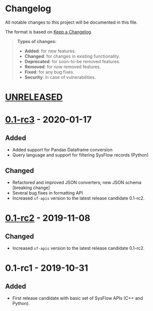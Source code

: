 # Changelog

All notable changes to this project will be documented in this file.

The format is based on [Keep a Changelog](http://keepachangelog.com/en/1.0.0/).

> **Types of changes:**
>
> -   **Added**: for new features.
> -   **Changed**: for changes in existing functionality.
> -   **Deprecated**: for soon-to-be removed features.
> -   **Removed**: for now removed features.
> -   **Fixed**: for any bug fixes.
> -   **Security**: in case of vulnerabilities.

[UNRELEASED](https://github.com/sysflow-telemetry/sf-apis/compare/0.1-rc3...HEAD)
====================================================================

[0.1-rc3](https://github.com/sysflow-telemetry/sf-apis/compare/0.1-rc1...0.1-rc2) - 2020-01-17
===============================================================================

Added
-------

- Added support for Pandas Dataframe conversion
- Query language and support for filtering SysFlow records (Python)

Changed
-------

- Refactored and improved JSON converters; new JSON schema [breaking change]
- Several bug fixes in formatting API
- Increased `sf-apis` version to the latest release candidate 0.1-rc2.


[0.1-rc2](https://github.com/sysflow-telemetry/sf-apis/compare/0.1-rc1...0.1-rc2) - 2019-11-08
===============================================================================

Changed
-------

- Increased `sf-apis` version to the latest release candidate 0.1-rc2.

0.1-rc1 - 2019-10-31
===============================================================================

Added
-------

- First release candidate with basic set of SysFlow APIs (C++ and Python).
